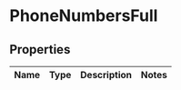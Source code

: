 
# PhoneNumbersFull

## Properties
Name | Type | Description | Notes
------------ | ------------- | ------------- | -------------



